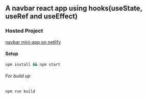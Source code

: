 
## A navbar react app using hooks(useState, useRef and useEffect)
### Hosted Project

[navbar mini-app on netlify](https://navbar-react-by-hb27.netlify.app/)

#### Setup

```bash
npm install && npm start
```
###### For build up
```bash
npm run build
```






